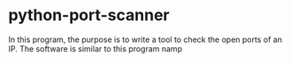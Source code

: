 # python-port-scanner
In this program, the purpose is to write a tool to check the open ports of an IP. The software is similar to this program namp
